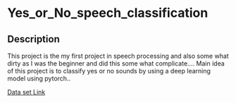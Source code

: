 # Yes_or_No_speech_classification
## Description
  This project is the my first project in speech processing and also some what dirty as I was the beginner and did this some what complicate....
  Main idea of this project is to classify yes or no sounds by using a deep learning model using pytorch..
  
  [Data set Link](https://www.openslr.org/1/)
  
